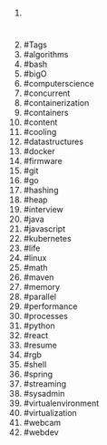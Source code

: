 1. #
1. #Tags
1. #algorithms
1. #bash
1. #bigO
1. #computerscience
1. #concurrent
1. #containerization
1. #containers
1. #content
1. #cooling
1. #datastructures
1. #docker
1. #firmware
1. #git
1. #go
1. #hashing
1. #heap
1. #interview
1. #java
1. #javascript
1. #kubernetes
1. #life
1. #linux
1. #math
1. #maven
1. #memory
1. #parallel
1. #performance
1. #processes
1. #python
1. #react
1. #resume
1. #rgb
1. #shell
1. #spring
1. #streaming
1. #sysadmin
1. #virtualenvironment
1. #virtualization
1. #webcam
1. #webdev
